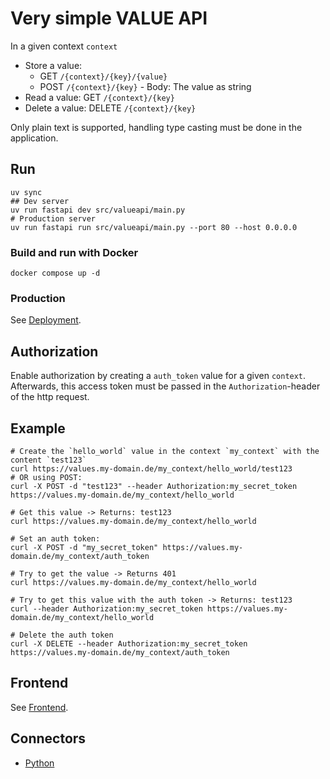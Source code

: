 # Very simple VALUE API

In a given context `context`
- Store a value: 
    - GET `/{context}/{key}/{value}`
    - POST `/{context}/{key}` - Body: The value as string 
- Read a value: GET `/{context}/{key}`
- Delete a value: DELETE `/{context}/{key}`

Only plain text is supported, handling type casting must be done in the application.

## Run
```
uv sync
## Dev server
uv run fastapi dev src/valueapi/main.py 
# Production server
uv run fastapi run src/valueapi/main.py --port 80 --host 0.0.0.0
```

### Build and run with Docker
```
docker compose up -d
```

### Production
See [Deployment](https://github.com/ValueAPI/Deployment).

## Authorization
Enable authorization by creating a `auth_token` value for a given `context`.
Afterwards, this access token must be passed in the `Authorization`-header of the http request.

## Example
```shell
# Create the `hello_world` value in the context `my_context` with the content `test123`
curl https://values.my-domain.de/my_context/hello_world/test123 
# OR using POST:
curl -X POST -d "test123" --header Authorization:my_secret_token https://values.my-domain.de/my_context/hello_world

# Get this value -> Returns: test123
curl https://values.my-domain.de/my_context/hello_world

# Set an auth token:
curl -X POST -d "my_secret_token" https://values.my-domain.de/my_context/auth_token

# Try to get the value -> Returns 401
curl https://values.my-domain.de/my_context/hello_world

# Try to get this value with the auth token -> Returns: test123
curl --header Authorization:my_secret_token https://values.my-domain.de/my_context/hello_world

# Delete the auth token
curl -X DELETE --header Authorization:my_secret_token https://values.my-domain.de/my_context/auth_token
```

## Frontend
See [Frontend](https://github.com/ValueAPI/Frontend).

## Connectors
- [Python](https://github.com/ValueAPI/Connector-Python)

